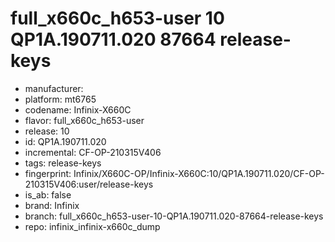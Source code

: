 # full_x660c_h653-user 10 QP1A.190711.020 87664 release-keys
- manufacturer: 
- platform: mt6765
- codename: Infinix-X660C
- flavor: full_x660c_h653-user
- release: 10
- id: QP1A.190711.020
- incremental: CF-OP-210315V406
- tags: release-keys
- fingerprint: Infinix/X660C-OP/Infinix-X660C:10/QP1A.190711.020/CF-OP-210315V406:user/release-keys
- is_ab: false
- brand: Infinix
- branch: full_x660c_h653-user-10-QP1A.190711.020-87664-release-keys
- repo: infinix_infinix-x660c_dump
